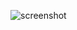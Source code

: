 ![screenshot](https://private-user-images.githubusercontent.com/24981419/296402075-be63d6bf-7245-400a-acd4-9585bafaa78f.png)
